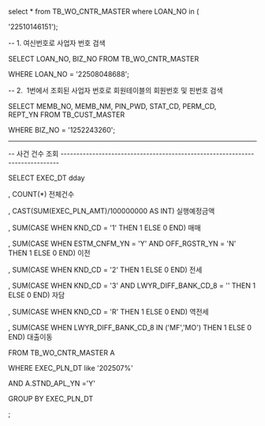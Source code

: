 select * from TB_WO_CNTR_MASTER where LOAN_NO in (

'22510146151');

  

-- 1. 여신번호로 사업자 번호 검색

SELECT LOAN_NO, BIZ_NO FROM TB_WO_CNTR_MASTER

WHERE LOAN_NO = '22508048688';

  

-- 2.  1번에서 조회된 사업자 번호로 회원테이블의 회원번호 및 핀번호 검색

SELECT MEMB_NO, MEMB_NM, PIN_PWD, STAT_CD, PERM_CD, REPT_YN FROM TB_CUST_MASTER

WHERE BIZ_NO = '1252243260';

  
---
-- 사건 건수 조회 -----------------------------------------------------------------------------

SELECT EXEC_DT dday

, COUNT(*) 전체건수

, CAST(SUM(EXEC_PLN_AMT)/100000000 AS INT) 실행예정금액

, SUM(CASE WHEN KND_CD = '1' THEN 1 ELSE 0 END) 매매

, SUM(CASE WHEN ESTM_CNFM_YN = 'Y' AND OFF_RGSTR_YN = 'N' THEN 1 ELSE 0 END) 이전

, SUM(CASE WHEN KND_CD = '2' THEN 1 ELSE 0 END) 전세

, SUM(CASE WHEN KND_CD = '3' AND LWYR_DIFF_BANK_CD_8 = '' THEN 1 ELSE 0 END) 자담

, SUM(CASE WHEN KND_CD = 'R' THEN 1 ELSE 0 END) 역전세

, SUM(CASE WHEN LWYR_DIFF_BANK_CD_8 IN ('MF','MO') THEN 1 ELSE 0 END) 대출이동

FROM TB_WO_CNTR_MASTER A

WHERE EXEC_PLN_DT like '202507%'

AND A.STND_APL_YN ='Y'

GROUP BY EXEC_PLN_DT

;

